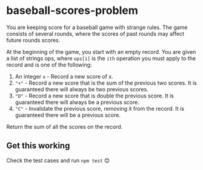 # baseball-scores-problem
You are keeping score for a baseball game with strange rules. The game consists of several rounds, where the scores of past
rounds may affect future rounds scores.

At the beginning of the game, you start with an empty record. You are given a list of strings ops, where `ops[i]` is the `ith`
operation you must apply to the record and is one of the following:

1. An integer `x` - Record a new score of x.
2. `"+"` - Record a new score that is the sum of the previous two scores. It is guaranteed there will always be two previous scores.
3. `"D"` - Record a new score that is double the previous score. It is guaranteed there will always be a previous score.
4. `"C"` - Invalidate the previous score, removing it from the record. It is guaranteed there will be a previous score.

Return the sum of all the scores on the record.

## Get this working
Check the test cases and run `npm test` 😊